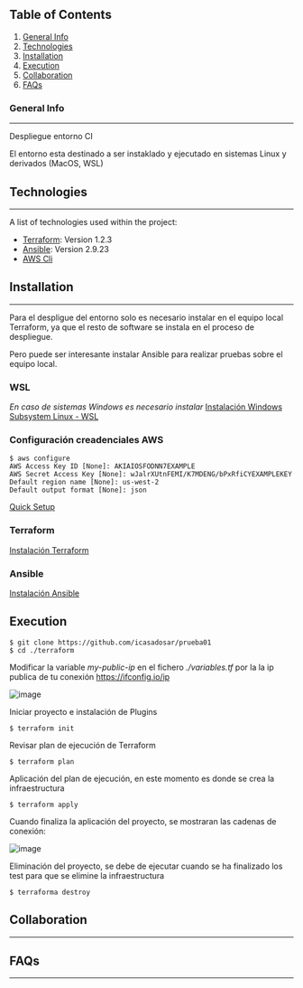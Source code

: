## Table of Contents
1. [General Info](#general-info)
2. [Technologies](#technologies)
3. [Installation](#installation)
4. [Execution](#execution)
4. [Collaboration](#collaboration)
5. [FAQs](#faqs)
### General Info
***
Despliegue entorno CI

El entorno esta destinado a ser instaklado y ejecutado en sistemas Linux y derivados (MacOS, WSL)

## Technologies
***
A list of technologies used within the project:
* [Terraform](https://www.terraform.io/): Version 1.2.3
* [Ansible](https://www.ansible.com/): Version 2.9.23
* [AWS Cli](https://docs.aws.amazon.com/cli/latest/userguide/getting-started-install.html)

## Installation
***
Para el despligue del entorno solo es necesario instalar en el equipo local Terraform, ya que el resto de software se instala en el proceso de despliegue.

Pero puede ser interesante instalar Ansible para realizar pruebas sobre el equipo local.

### WSL
*En caso de sistemas Windows es necesario instalar* 
[Instalación Windows Subsystem Linux - WSL](https://docs.microsoft.com/en-us/windows/wsl/install)

### Configuración creadenciales AWS
```
$ aws configure
AWS Access Key ID [None]: AKIAIOSFODNN7EXAMPLE
AWS Secret Access Key [None]: wJalrXUtnFEMI/K7MDENG/bPxRfiCYEXAMPLEKEY
Default region name [None]: us-west-2
Default output format [None]: json
```
[Quick Setup](https://docs.aws.amazon.com/cli/latest/userguide/getting-started-quickstart.html)

### Terraform

[Instalación Terraform](https://learn.hashicorp.com/tutorials/terraform/install-cli)

### Ansible

[Instalación Ansible](https://docs.ansible.com/ansible/latest/installation_guide/intro_installation.html#installing-and-upgrading-ansible)

## Execution

```
$ git clone https://github.com/icasadosar/prueba01
$ cd ./terraform
```

Modificar la variable *my-public-ip* en el fichero *./variables.tf* por la la ip publica de tu conexión https://ifconfig.io/ip

![image](https://user-images.githubusercontent.com/753352/177284779-b4e2eb63-4793-4aa3-a66b-d8034bcc69fe.png)

Iniciar proyecto e instalación de Plugins

```
$ terraform init
```
Revisar plan de ejecución de Terraform

```
$ terraform plan
```

Aplicación del plan de ejecución, en este momento es donde se crea la infraestructura

```
$ terraform apply
```

Cuando finaliza la aplicación del proyecto, se mostraran las cadenas de conexión:

![image](https://user-images.githubusercontent.com/753352/177284147-16a051a1-72a3-4615-a2f7-663f485196d3.png)

Eliminación del proyecto, se debe de ejecutar cuando se ha finalizado los test para que se elimine la infraestructura

```
$ terraforma destroy
```

## Collaboration
***

## FAQs
***